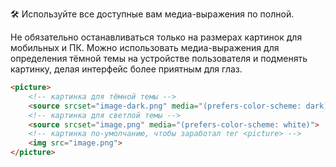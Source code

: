 🛠 Используйте все доступные вам медиа-выражения по полной. 

Не обязательно останавливаться только на размерах картинок для мобильных и ПК. Можно использовать медиа-выражения для определения тёмной темы на устройстве пользователя и подменять картинку, делая интерфейс более приятным для глаз.

```html
<picture>
    <!-- картинка для тёмной темы -->
    <source srcset="image-dark.png" media="(prefers-color-scheme: dark)">
    <!-- картинка для светлой темы -->
    <source srcset="image.png" media="(prefers-color-scheme: white)">
    <!-- картинка по-умолчанию, чтобы заработал тег <picture> -->
    <img src="image.png">
</picture>
```
